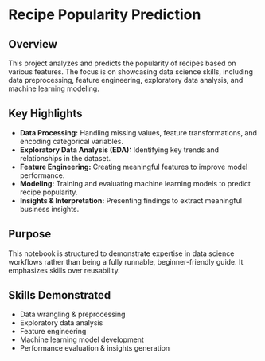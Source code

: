 # Recipe Popularity Prediction

## Overview
This project analyzes and predicts the popularity of recipes based on various features. The focus is on showcasing data science skills, including data preprocessing, feature engineering, exploratory data analysis, and machine learning modeling.

## Key Highlights
- **Data Processing:** Handling missing values, feature transformations, and encoding categorical variables.
- **Exploratory Data Analysis (EDA):** Identifying key trends and relationships in the dataset.
- **Feature Engineering:** Creating meaningful features to improve model performance.
- **Modeling:** Training and evaluating machine learning models to predict recipe popularity.
- **Insights & Interpretation:** Presenting findings to extract meaningful business insights.

## Purpose
This notebook is structured to demonstrate expertise in data science workflows rather than being a fully runnable, beginner-friendly guide. It emphasizes skills over reusability.

## Skills Demonstrated
- Data wrangling & preprocessing
- Exploratory data analysis
- Feature engineering
- Machine learning model development
- Performance evaluation & insights generation
